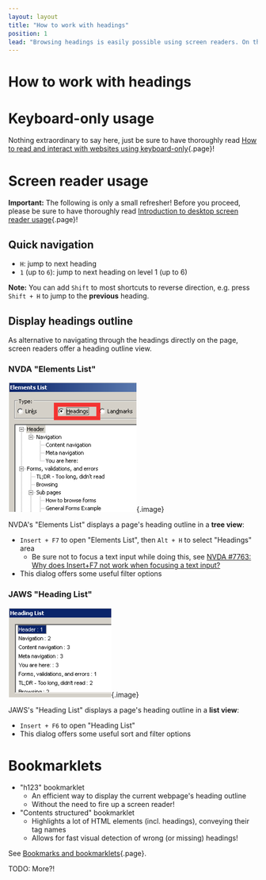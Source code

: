 ```yaml
---
layout: layout
title: "How to work with headings"
position: 1
lead: "Browsing headings is easily possible using screen readers. On the other hand, keyboard-only doesn't offer any specific interaction."
---
```


# How to work with headings

# Keyboard-only usage

Nothing extraordinary to say here, just be sure to have thoroughly read [How to read and interact with websites using keyboard-only](/knowledge-about-developing-and-testing-accessible-websites/introduction-to-keyboard-only-usage/how-to-read-and-interact-with-websites-using-keyboard-only){.page}!

# Screen reader usage

**Important:** The following is only a small refresher! Before you proceed, please be sure to have thoroughly read [Introduction to desktop screen reader usage](/knowledge-about-developing-and-testing-accessible-websites/introduction-to-desktop-screen-reader-usage){.page}!

## Quick navigation

- `H`: jump to next heading
- `1` (up to `6`): jump to next heading on level 1 (up to 6)

**Note:** You can add `Shift` to most shortcuts to reverse direction, e.g. press `Shift + H` to jump to the **previous** heading.

## Display headings outline

As alternative to navigating through the headings directly on the page, screen readers offer a heading outline view.

### NVDA "Elements List"

![NVDA's "Elements List" dialog](_media/nvdas-elements-list-dialog.png){.image}

NVDA's "Elements List" displays a page's heading outline in a **tree view**:

- `Insert + F7` to open "Elements List", then `Alt + H` to select "Headings" area
    - Be sure not to focus a text input while doing this, see [NVDA #7763: Why does Insert+F7 not work when focusing a text input?](https://github.com/nvaccess/nvda/issues/7763)
- This dialog offers some useful filter options

### JAWS "Heading List"

![JAWS "Heading List" dialog](_media/jaws-heading-list-dialog.png){.image}

JAWS's "Heading List" displays a page's heading outline in a **list view**:

- `Insert + F6` to open "Heading List"
- This dialog offers some useful sort and filter options

# Bookmarklets

- "h123" bookmarklet
    - An efficient way to display the current webpage's heading outline
    - Without the need to fire up a screen reader!
- "Contents structured" bookmarklet
    - Highlights a lot of HTML elements (incl. headings), conveying their tag names
    - Allows for fast visual detection of wrong (or missing) headings!

See [Bookmarks and bookmarklets](/environment-needed-for-developing-accessible-websites/web-browsers/bookmarks-and-bookmarklets){.page}.

TODO: More?!